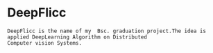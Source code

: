 # DeepFlicc
	DeepFlicc is the name of my  Bsc. graduation project.The idea is applied DeepLearning Algorithm on Distributed
	Computer vision Systems.
